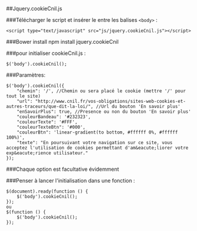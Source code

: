 ##Jquery.cookieCnil.js

###Télécharger le script et insérer le entre les balises `<body>` :

    <script type="text/javascript" src="js/jquery.cookieCnil.js"></script>
        
###Bower install 
    npm install jquery.cookieCnil
    
###pour initialiser cookieCnil.js :

    $('body').cookieCnil();

###Paramètres:

    $('body').cookieCnil({
        "chemin": '/', //Chemin ou sera placé le cookie (mettre '/' pour tout le site)
        "url": "http://www.cnil.fr/vos-obligations/sites-web-cookies-et-autres-traceurs/que-dit-la-loi/", //Url du bouton 'En savoir plus'
        "enSavoirPlus": true, //Presence ou non du bouton 'En savoir plus'
        "couleurBandeau": '#232323',
        "couleurTexte": '#FFF',
        "couleurTexteBtn": '#000',
        "couleurBtn": 'linear-gradient(to bottom, #ffffff 0%, #ffffff 100%)',
        "texte": "En poursuivant votre navigation sur ce site, vous acceptez l'utilisation de cookies permettant d'am&eacute;liorer votre exp&eacute;rience utilisateur."
    });

###Chaque option est facultative évidemment


###Penser à lancer l'initialisation dans une fonction :

    $(document).ready(function () {
        $('body').cookieCnil();
    });
    ou
    $(function () {
        $('body').cookieCnil();
    });
